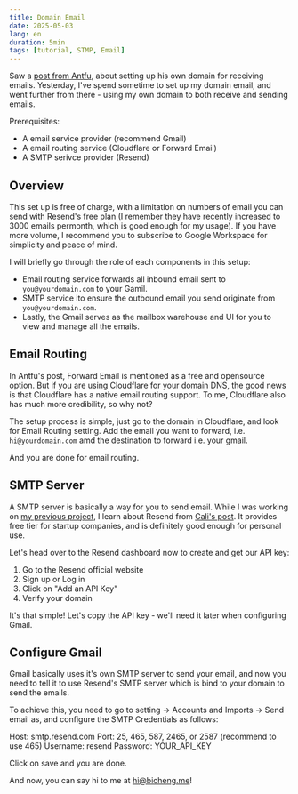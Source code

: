 ```yaml
---
title: Domain Email
date: 2025-05-03
lang: en
duration: 5min
tags: [tutorial, STMP, Email]
---
```


Saw a [post from Antfu](https://antfu.me/posts/domain-email), about setting up his own domain for receiving emails. Yesterday, I've spend sometime to set up my domain email, and went further from there - using my own domain to both receive and sending emails.

Prerequisites:

- A email service provider (recommend Gmail)
- A email routing service (Cloudflare or Forward Email)
- A SMTP serivce provider (Resend)

## Overview

This set up is free of charge, with a limitation on numbers of email you can send with Resend's free plan (I remember they have recently increased to 3000 emails permonth, which is good enough for my usage). If you have more volume, I recommend you to subscribe to Google Workspace for simplicity and peace of mind.

I will briefly go through the role of each components in this setup:

- Email routing service forwards all inbound email sent to `you@yourdomain.com` to your Gamil.
- SMTP service ito ensure the outbound email you send originate from `you@yourdomain.com`.
- Lastly, the Gmail serves as the mailbox warehouse and UI for you to view and manage all the emails.

## Email Routing

In Antfu's post, Forward Email is mentioned as a free and opensource option. But if you are using Cloudflare for your domain DNS, the good news is that Cloudflare has a native email routing support. To me, Cloudflare also has much more credibility, so why not?

The setup process is simple, just go to the domain in Cloudflare, and look for Email Routing setting. Add the email you want to forward, i.e. `hi@yourdomain.com` amd the destination to forward i.e. your gmail.

And you are done for email routing.

## SMTP Server

A SMTP server is basically a way for you to send email. While I was working on [my previous project](https://bicheng.me/posts/baking-my-personal-blog), I learn about Resend from [Cali's post](https://cali.so/blog/guide-for-cloning-my-site#f6ecf0edede3). It provides free tier for startup companies, and is definitely good enough for personal use.

Let's head over to the Resend dashboard now to create and get our API key:

1. Go to the Resend official website
2. Sign up or Log in
3. Click on "Add an API Key"
4. Verify your domain

It's that simple! Let's copy the API key - we'll need it later when configuring Gmail.

## Configure Gmail

Gmail basically uses it's own SMTP server to send your email, and now you need to tell it to use Resend's SMTP server which is bind to your domain to send the emails.

To achieve this, you need to go to setting -> Accounts and Imports -> Send email as, and configure the SMTP Credentials as follows:

Host: smtp.resend.com
Port: 25, 465, 587, 2465, or 2587 (recommend to use 465)
Username: resend
Password: YOUR_API_KEY

Click on save and you are done.

And now, you can say hi to me at [hi@bicheng.me](mailto:hi@bicheng.me)!
